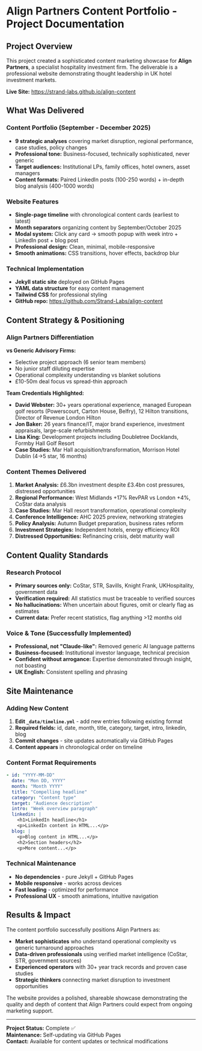 # Align Partners Content Portfolio - Project Documentation

## Project Overview

This project created a sophisticated content marketing showcase for **Align Partners**, a specialist hospitality investment firm. The deliverable is a professional website demonstrating thought leadership in UK hotel investment markets.

**Live Site:** https://strand-labs.github.io/align-content

## What Was Delivered

### Content Portfolio (September - December 2025)
- **9 strategic analyses** covering market disruption, regional performance, case studies, policy changes
- **Professional tone:** Business-focused, technically sophisticated, never generic
- **Target audiences:** Institutional LPs, family offices, hotel owners, asset managers
- **Content formats:** Paired LinkedIn posts (100-250 words) + in-depth blog analysis (400-1000 words)

### Website Features
- **Single-page timeline** with chronological content cards (earliest to latest)
- **Month separators** organizing content by September/October 2025
- **Modal system:** Click any card → smooth popup with week intro + LinkedIn post + blog post
- **Professional design:** Clean, minimal, mobile-responsive
- **Smooth animations:** CSS transitions, hover effects, backdrop blur

### Technical Implementation
- **Jekyll static site** deployed on GitHub Pages
- **YAML data structure** for easy content management
- **Tailwind CSS** for professional styling
- **GitHub repo:** https://github.com/Strand-Labs/align-content

## Content Strategy & Positioning

### Align Partners Differentiation
**vs Generic Advisory Firms:**
- Selective project approach (6 senior team members)
- No junior staff diluting expertise  
- Operational complexity understanding vs blanket solutions
- £10-50m deal focus vs spread-thin approach

**Team Credentials Highlighted:**
- **David Webster:** 30+ years operational experience, managed European golf resorts (Powerscourt, Carton House, Belfry), 12 Hilton transitions, Director of Revenue London Hilton
- **Jon Baker:** 26 years finance/IT, major brand experience, investment appraisals, large-scale refurbishments  
- **Lisa King:** Development projects including Doubletree Docklands, Formby Hall Golf Resort
- **Case Studies:** Mar Hall acquisition/transformation, Morrison Hotel Dublin (4→5 star, 16 months)

### Content Themes Delivered
1. **Market Analysis:** £6.3bn investment despite £3.4bn cost pressures, distressed opportunities
2. **Regional Performance:** West Midlands +17% RevPAR vs London +4%, CoStar data analysis
3. **Case Studies:** Mar Hall resort transformation, operational complexity
4. **Conference Intelligence:** AHC 2025 preview, networking strategies  
5. **Policy Analysis:** Autumn Budget preparation, business rates reform
6. **Investment Strategies:** Independent hotels, energy efficiency ROI
7. **Distressed Opportunities:** Refinancing crisis, debt maturity wall

## Content Quality Standards

### Research Protocol
- **Primary sources only:** CoStar, STR, Savills, Knight Frank, UKHospitality, government data
- **Verification required:** All statistics must be traceable to verified sources
- **No hallucinations:** When uncertain about figures, omit or clearly flag as estimates
- **Current data:** Prefer recent statistics, flag anything >12 months old

### Voice & Tone (Successfully Implemented)
- **Professional, not "Claude-like":** Removed generic AI language patterns
- **Business-focused:** Institutional investor language, technical precision
- **Confident without arrogance:** Expertise demonstrated through insight, not boasting
- **UK English:** Consistent spelling and phrasing

## Site Maintenance

### Adding New Content
1. **Edit `_data/timeline.yml`** - add new entries following existing format
2. **Required fields:** id, date, month, title, category, target, intro, linkedin, blog  
3. **Commit changes** - site updates automatically via GitHub Pages
4. **Content appears** in chronological order on timeline

### Content Format Requirements
```yaml
- id: "YYYY-MM-DD"  
  date: "Mon DD, YYYY"
  month: "Month YYYY"
  title: "Compelling headline"
  category: "Content type"
  target: "Audience description"  
  intro: "Week overview paragraph"
  linkedin: |
    <h1>LinkedIn headline</h1>
    <p>LinkedIn content in HTML...</p>
  blog: |
    <p>Blog content in HTML...</p>
    <h2>Section headers</h2>
    <p>More content...</p>
```

### Technical Maintenance
- **No dependencies** - pure Jekyll + GitHub Pages
- **Mobile responsive** - works across devices
- **Fast loading** - optimized for performance
- **Professional UX** - smooth animations, intuitive navigation

## Results & Impact

The content portfolio successfully positions Align Partners as:
- **Market sophisticates** who understand operational complexity vs generic turnaround approaches  
- **Data-driven professionals** using verified market intelligence (CoStar, STR, government sources)
- **Experienced operators** with 30+ year track records and proven case studies
- **Strategic thinkers** connecting market disruption to investment opportunities

The website provides a polished, shareable showcase demonstrating the quality and depth of content that Align Partners could expect from ongoing marketing support.

---

**Project Status:** Complete ✅  
**Maintenance:** Self-updating via GitHub Pages  
**Contact:** Available for content updates or technical modifications